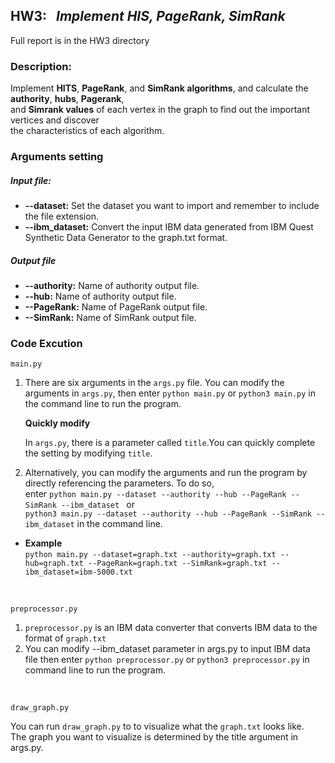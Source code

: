 ## **HW3:** &nbsp; *Implement HIS, PageRank, SimRank* <br>
Full report is in the HW3 directory

### Description:<br>
Implement **HITS**, **PageRank**, and **SimRank algorithms**, and calculate the **authority**, **hubs**, **Pagerank**, <br>
and **Simrank values** of each vertex in the graph to find out the important vertices and discover <br>
the characteristics of each algorithm.

### Arguments setting
##### Input file: <br>
* **--dataset:** Set the dataset you want to import and remember to include the file extension.
* **--ibm_dataset:** Convert the input IBM data generated from IBM Quest Synthetic Data Generator to the graph.txt format.
##### Output file <br>

* **--authority:** Name of authority output file.
* **--hub:** Name of authority output file.
* **--PageRank:** Name of PageRank output file.
* **--SimRank:** Name of SimRank output file.

### Code Excution 
 `main.py`

1. There are six arguments in the `args.py` file. You can modify the arguments in `args.py`, then enter `python main.py` or `python3 main.py` in the command line to run the program.<br>

      **Quickly modify**

      In `args.py`, there is a parameter called `title`.You can quickly complete the setting by modifying `title`.

2. Alternatively, you can modify the arguments and run the program by directly referencing the parameters. To do so, <br>
enter `python main.py --dataset --authority --hub --PageRank --SimRank --ibm_dataset ` or  <br>
`python3 main.py --dataset --authority --hub --PageRank --SimRank --ibm_dataset` in the command line.<br>

* **Example** <br>
`python main.py --dataset=graph.txt --authority=graph.txt --hub=graph.txt --PageRank=graph.txt --SimRank=graph.txt --ibm_dataset=ibm-5000.txt `

<br>

`preprocessor.py`<br>

   1. `preprocessor.py` is an IBM data converter that converts IBM data to the format of `graph.txt`
   2. You can modify --ibm_dataset parameter in args.py to input IBM data file then enter `python preprocessor.py` or `python3 preprocessor.py` in command line to run the program.
   
<br> 

`draw_graph.py` <br>

You can run `draw_graph.py` to to visualize what the `graph.txt` looks like. <br>
The graph you want to visualize is determined by the title argument in args.py.
